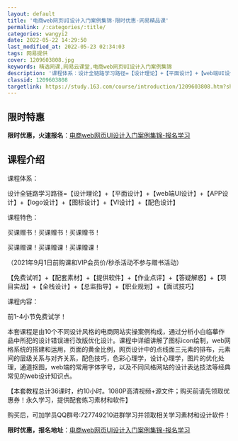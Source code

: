 ```yaml
---
layout: default
title: '电商web网页UI设计入门案例集锦-限时优惠-网易精品课'
permalink: /:categories/:title/
categories: wangyi2
date: 2022-05-22 14:29:50
last_modified_at: 2022-05-23 02:34:03
tags: 网易提供
cover: 1209603808.jpg
keywords: 精选网课,网易云课堂,电商web网页UI设计入门案例集锦
description: '课程体系：设计全链路学习路径=【设计理论】+【平面设计】+【web端UI设计】+【APP设计】+【logo设计】+【图标'
classid: 1209603808
targetlink: https://study.163.com/course/introduction/1209603808.htm?share=1&shareId=1025206652&utm_campaign=share&utm_medium=iphoneShare&utm_source=&utm_u=1025206652
---
```


## 限时特惠

**限时优惠，火速报名**：[电商web网页UI设计入门案例集锦-报名学习](https://study.163.com/course/introduction/1209603808.htm?share=1&shareId=1025206652&utm_campaign=share&utm_medium=iphoneShare&utm_source=&utm_u=1025206652)

## 课程介绍

课程体系：

设计全链路学习路径=【设计理论】+【平面设计】+【web端UI设计】+【APP设计】+【logo设计】+【图标设计】+【VI设计】+【配色设计】



课程特色：

买课赠书！买课赠书！买课赠书！

买课赠课！买课赠课！买课赠课！

（2021年9月1日前购课和VIP会员价/秒杀活动不参与赠书活动）



【免费试听】+【配套素材】+【提供软件】+【作业点评】+【答疑解惑】+【项目实战】+【全栈设计】+【总监指导】+【职业规划】+【面试技巧】



课程内容：

前1-4小节免费试学！

本套课程是由10个不同设计风格的电商网站实操案例构成，通过分析小白临摹作品中所犯的设计错误进行改版优化设计。课程中详细讲解了图标icon绘制，web网格系统的搭建和运用，页面的黄金比例，网页设计中的点线面三元素的排布，元素间的层级关系与对齐关系，配色技巧，色彩心理学，设计心理学，图片的优化处理，通道抠图，web端的常用字体字号，以及不同风格网站的设计表达技法等经典常见的web设计知识点。



【本套教程总计36课时，约10小时。1080P高清视频+源文件；购买前请先领取优惠券！永久学习，提供配套练习素材和软件】



购买后，可加学员QQ群号:727749210进群学习并领取相关学习素材和设计软件！

**限时优惠，报名地址**：[电商web网页UI设计入门案例集锦-报名学习](https://study.163.com/course/introduction/1209603808.htm?share=1&shareId=1025206652&utm_campaign=share&utm_medium=iphoneShare&utm_source=&utm_u=1025206652)

